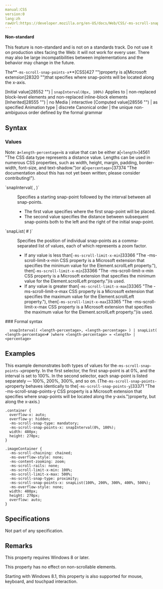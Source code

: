 ```yaml
---
manual:CSS
version:0
lang:zh
rawUrl:https://developer.mozilla.org/en-US/docs/Web/CSS/-ms-scroll-snap-points-x
---
```






**Non-standard**<br></br>This feature is non-standard and is not on a standards track. Do not use it on production sites facing the Web: it will not work for every user. There may also be large incompatibilities between implementations and the behavior may change in the future.






The**`-ms-scroll-snap-points-x`**[CSS]427 "")property is a[Microsoft extension]28320 "")that specifies where snap-points will be located along the x-axis.


[Initial value]28552 "") | `snapInterval(0px, 100%)` 
Applies to | non-replaced block-level elements and non-replaced inline-block elements 
[Inherited]28555 "") | no 
Media | interactive 
[Computed value]28556 "") | as specified 
Animation type | discrete 
Canonical order | the unique non-ambiguous order defined by the formal grammar 


## Syntax<a name="Syntax"></a>

### Values<a name="Values"></a>


Note: a`<length-percentage>`is a value that can be either a[`<length>`]4561 "The <length> CSS data type represents a distance value. Lengths can be used in numerous CSS properties, such as width, height, margin, padding, border-width, font-size, and text-shadow.")or a[`<percentaqe>`]37374 "The documentation about this has not yet been written; please consider contributing!").


<dl><dt id=''>`snapInterval( <length-percentage>, <length-percentage> )`</dt><dd>

Specifies a starting snap-point followed by the interval between all snap-points.


* The first value specifies where the first snap-point will be placed.
* The second value specifies the distance between subsequent snap-points both to the left and the right of the initial snap-point.
</dd><dt id=''>`snapList( <length-percentage># )`</dt><dd>

Specifies the position of individual snap-points as a comma-separated list of values, each of which represents a zoom factor.


* If any value is less than[`-ms-scroll-limit-x-min`]33366 "The -ms-scroll-limit-x-min CSS property is a Microsoft extension that specifies the minimum value for the Element.scrollLeft property."), then[`-ms-scroll-limit-x-min`]33366 "The -ms-scroll-limit-x-min CSS property is a Microsoft extension that specifies the minimum value for the Element.scrollLeft property.")is used.
* If any value is greater than[`-ms-scroll-limit-x-max`]33365 "The -ms-scroll-limit-x-max CSS property is a Microsoft extension that specifies the maximum value for the Element.scrollLeft property."), then[`-ms-scroll-limit-x-max`]33365 "The -ms-scroll-limit-x-max CSS property is a Microsoft extension that specifies the maximum value for the Element.scrollLeft property.")is used.
</dd></dl>
### Formal syntax<a name="Formal_syntax"></a>

```
  snapInterval( <length-percentage>, <length-percentage> ) | snapList( <length-percentage># )where <length-percentage> = <length> | <percentage>

```

## Examples<a name="Examples"></a>


This example demonstrates both types of values for the`-ms-scroll-snap-points-x`property. In the first selector, the first snap-point is at 0%, and the interval is set to 100%. In the second selector, each snap-point is listed separately — 100%, 200%, 300%, and so on. (The`-ms-scroll-snap-points-x`property behaves identically to the[`-ms-scroll-snap-points-y`]33371 "The -ms-scroll-snap-points-y CSS property is a Microsoft extension that specifies where snap-points will be located along the y-axis.")property, but along the x-axis.)


```
.container {
  overflow-x: auto;
  overflow-y: hidden;
  -ms-scroll-snap-type: mandatory;
  -ms-scroll-snap-points-x: snapInterval(0%, 100%);
  width: 480px;
  height: 270px;
}

.imageContainer {
  -ms-scroll-chaining: chained;
  -ms-overflow-style: none;
  -ms-content-zooming: zoom;
  -ms-scroll-rails: none;
  -ms-scroll-limit-x-min: 100%;
  -ms-scroll-limit-x-max: 500%;
  -ms-scroll-snap-type: proximity;
  -ms-scroll-snap-points-x: snapList(100%, 200%, 300%, 400%, 500%);
  -ms-overflow-style: none;
  width: 480px;
  height: 270px;
  overflow: auto;
}
```

## Specifications<a name="Specifications"></a>


Not part of any specification.


## Remarks<a name="Remarks"></a>


This property requires Windows 8 or later.



This property has no effect on non-scrollable elements.



Starting with Windows 8.1, this property is also supported for mouse, keyboard, and touchpad interaction.




